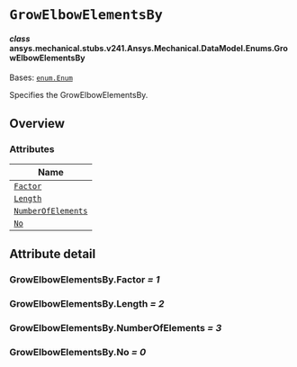 # `GrowElbowElementsBy`



#### *class* ansys.mechanical.stubs.v241.Ansys.Mechanical.DataModel.Enums.GrowElbowElementsBy

Bases: [`enum.Enum`](https://docs.python.org/3/library/enum.html#enum.Enum)

Specifies the GrowElbowElementsBy.

<!-- !! processed by numpydoc !! -->

<a id="overview"></a>

## Overview

### Attributes

| Name |
| ---------------------------------------------------------------------------------------------------------------------------------------- |
| [`Factor`](../../../../../v242/Ansys/Mechanical/DataModel/Enums/GrowElbowElementsBy.md#GrowElbowElementsBy.Factor) |
| [`Length`](../../../../../v242/Ansys/Mechanical/DataModel/Enums/GrowElbowElementsBy.md#GrowElbowElementsBy.Length) |
| [`NumberOfElements`](../../../../../v242/Ansys/Mechanical/DataModel/Enums/GrowElbowElementsBy.md#GrowElbowElementsBy.NumberOfElements) |
| [`No`](../../../../../v242/Ansys/Mechanical/DataModel/Enums/GrowElbowElementsBy.md#GrowElbowElementsBy.No) |

<a id="attribute-detail"></a>

## Attribute detail

<a id="GrowElbowElementsBy.Factor"></a>

### GrowElbowElementsBy.Factor *= 1*

<a id="GrowElbowElementsBy.Length"></a>

### GrowElbowElementsBy.Length *= 2*

<a id="GrowElbowElementsBy.NumberOfElements"></a>

### GrowElbowElementsBy.NumberOfElements *= 3*

<a id="GrowElbowElementsBy.No"></a>

### GrowElbowElementsBy.No *= 0*


